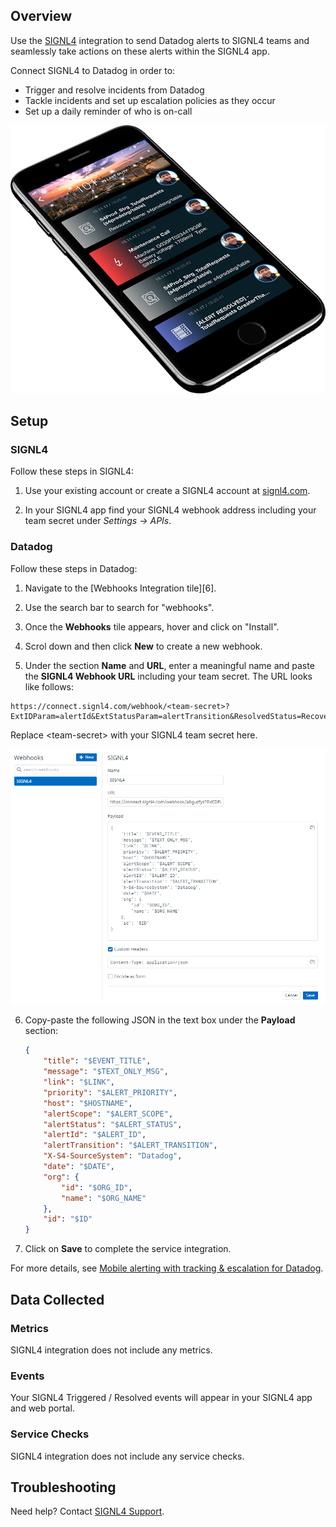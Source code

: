 ## Overview

Use the [SIGNL4][1] integration to send Datadog alerts to SIGNL4 teams and seamlessly take actions on these alerts within the SIGNL4 app.

Connect SIGNL4 to Datadog in order to:
- Trigger and resolve incidents from Datadog
- Tackle incidents and set up escalation policies as they occur
- Set up a daily reminder of who is on-call

![SIGNL4 App][2]

## Setup

### SIGNL4

Follow these steps in SIGNL4:

1. Use your existing account or create a SIGNL4 account at [signl4.com][1].

2. In your SIGNL4 app find your SIGNL4 webhook address including your team secret under *Settings -> APIs*.

### Datadog

Follow these steps in Datadog:

1. Navigate to the [Webhooks Integration tile][6].

2. Use the search bar to search for "webhooks".

3. Once the **Webhooks** tile appears, hover and click on "Install".

4. Scrol down and then click **New** to create a new webhook.

5. Under the section **Name** and **URL**, enter a meaningful name and paste the **SIGNL4 Webhook URL** including your team secret. The URL looks like follows:

```
https://connect.signl4.com/webhook/<team-secret>?ExtIDParam=alertId&ExtStatusParam=alertTransition&ResolvedStatus=Recovered
```

Replace \<team-secret\> with your SIGNL4 team secret here.

![SIGNL4 Webhook][3]

6. Copy-paste the following JSON in the text box under the **Payload** section:

    ```json
	{
		"title": "$EVENT_TITLE",
		"message": "$TEXT_ONLY_MSG",
		"link": "$LINK",
		"priority": "$ALERT_PRIORITY",
		"host": "$HOSTNAME",
		"alertScope": "$ALERT_SCOPE",
		"alertStatus": "$ALERT_STATUS",
		"alertId": "$ALERT_ID",
		"alertTransition": "$ALERT_TRANSITION",
		"X-S4-SourceSystem": "Datadog",
		"date": "$DATE",
		"org": {
			"id": "$ORG_ID",
			"name": "$ORG_NAME"
		},
		"id": "$ID"
	}
    ```

5. Click on **Save** to complete the service integration.

For more details, see [Mobile alerting with tracking & escalation for Datadog][4].

## Data Collected

### Metrics

SIGNL4 integration does not include any metrics.

### Events

Your SIGNL4 Triggered / Resolved events will appear in your SIGNL4 app and web portal.

### Service Checks

SIGNL4 integration does not include any service checks.

## Troubleshooting
Need help? Contact [SIGNL4 Support][5].

[1]: https://www.signl4.com
[2]: images/signl4-phone.png
[3]: images/datadog-webhook.png
[4]: https://www.signl4.com/blog/portfolio_item/datadog_mobile_alerting/
[5]: mailto:success@signl4.com
